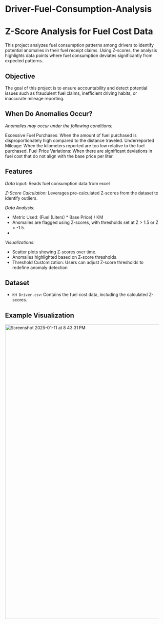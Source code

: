 # Driver-Fuel-Consumption-Analysis
# Z-Score Analysis for Fuel Cost Data

This project analyzes fuel consumption patterns among drivers to identify potential anomalies in their fuel receipt claims. Using Z-scores, the analysis highlights data points where fuel consumption deviates significantly from expected patterns.

## Objective
The goal of this project is to ensure accountability and detect potential issues such as fraudulent fuel claims, inefficient driving habits, or inaccurate mileage reporting.

## When Do Anomalies Occur?
*Anomalies may occur under the following conditions:*

Excessive Fuel Purchases: When the amount of fuel purchased is disproportionately high compared to the distance traveled.
Underreported Mileage: When the kilometers reported are too low relative to the fuel purchased.
Fuel Price Variations: When there are significant deviations in fuel cost that do not align with the base price per liter.


## Features
*Data Input:* Reads fuel consumption data from excel

*Z-Score Calculation:* Leverages pre-calculated Z-scores from the dataset to identify outliers.

*Data Analysis:*
- Metric Used: (Fuel (Liters) * Base Price) / KM
- Anomalies are flagged using Z-scores, with thresholds set at Z > 1.5 or Z < -1.5.
- 
*Visualizations:*
- Scatter plots showing Z-scores over time.
- Anomalies highlighted based on Z-score thresholds.
- Threshold Customization: Users can adjust Z-score thresholds to redefine anomaly detection

## Dataset
- `KH Driver.csv`: Contains the fuel cost data, including the calculated Z-scores.

## Example Visualization

<img width="960" alt="Screenshot 2025-01-11 at 8 43 31 PM" src="https://github.com/user-attachments/assets/43476062-5e3d-416e-b060-a6b3fa5225c2" />
